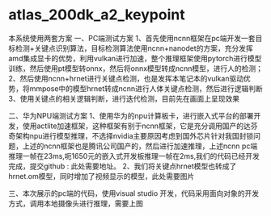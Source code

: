 # atlas_200dk_a2_keypoint
本系统使用两套方案
一、PC端测试方案
1、首先使用ncnn框架在pc端开发一套目标检测+关键点识别算法，目标检测算法使用ncnn+nanodet的方案，充分发挥amd集成显卡的优势，利用vulkan进行加速，整个推理框架使用pytorch进行模型训练，然后使用pt模型转onnx，然后将onnx模型转成ncnn模型，进行人的检测；
2、然后使用ncnn+hrnet进行关键点检测，也是发挥本笔记本的vulkan驱动优势，将mmpose中的模型hrnet转成ncnn进行人体关键点检测，然后进行逻辑判断
3、使用关键点的相关逻辑判断，进行迭代检测，目前先在画面上呈现效果

二、华为NPU端测试方案
1、使用华为的npu计算板卡，进行嵌入式平台的部署开发，使用actlite加速框架，这种框架有别于ncnn框架，它是充分调用国产的达芬奇架构npu进行模型推理，不选择nvidia主要原因考虑到国外芯片针对我国封锁问题，上述的ncnn框架也是腾讯公司国产的，然后进行加速推理，上述ncnn pc端推理一帧在23ms,呃1650元的嵌入式开发板推理一帧在2ms,我们的代码已经开发完成，提交github : 此处需要地址。
2、我们将关键点hrnet模型也转成了hrnet.om模型，同时增加了视频显示的模型，此处需要图片

三、本次展示的pc端的代码，使用visual studio 开发，代码采用面向对象的开发方式，调用本地摄像头进行推理，需要上图 

